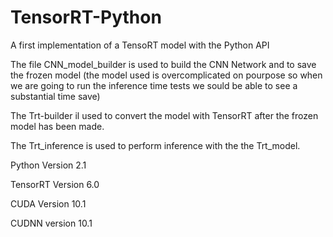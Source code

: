 # TensorRT-Python
A first implementation of a TensoRT model with the Python API

The file CNN_model_builder is used to build the CNN Network and to save the frozen model (the model used is overcomplicated on pourpose so when we are going to run the inference time tests we sould be able to see a substantial time save)

The Trt-builder il used to convert the model with TensorRT after the frozen model has been made.

The Trt_inference is used to perform inference with the the Trt_model.

Python Version 2.1

TensorRT Version 6.0

CUDA Version 10.1

CUDNN version 10.1

